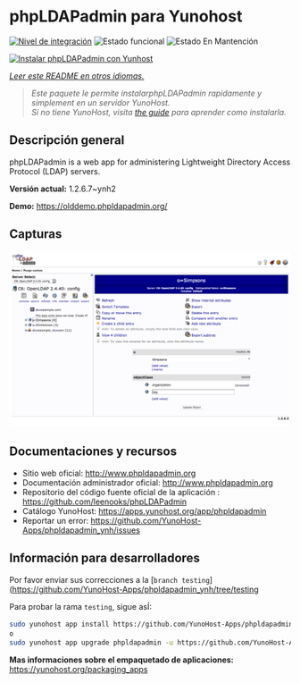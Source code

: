 <!--
Este archivo README esta generado automaticamente<https://github.com/YunoHost/apps/tree/master/tools/readme_generator>
No se debe editar a mano.
-->

# phpLDAPadmin para Yunohost

[![Nivel de integración](https://dash.yunohost.org/integration/phpldapadmin.svg)](https://dash.yunohost.org/appci/app/phpldapadmin) ![Estado funcional](https://ci-apps.yunohost.org/ci/badges/phpldapadmin.status.svg) ![Estado En Mantención](https://ci-apps.yunohost.org/ci/badges/phpldapadmin.maintain.svg)

[![Instalar phpLDAPadmin con Yunhost](https://install-app.yunohost.org/install-with-yunohost.svg)](https://install-app.yunohost.org/?app=phpldapadmin)

*[Leer este README en otros idiomas.](./ALL_README.md)*

> *Este paquete le permite instalarphpLDAPadmin rapidamente y simplement en un servidor YunoHost.*  
> *Si no tiene YunoHost, visita [the guide](https://yunohost.org/install) para aprender como instalarla.*

## Descripción general

phpLDAPadmin is a web app for administering Lightweight Directory Access Protocol (LDAP) servers.

**Versión actual:** 1.2.6.7~ynh2

**Demo:** <https://olddemo.phpldapadmin.org/>

## Capturas

![Captura de phpLDAPadmin](./doc/screenshots/screenshot.png)

## Documentaciones y recursos

- Sitio web oficial: <http://www.phpldapadmin.org>
- Documentación administrador oficial: <http://www.phpldapadmin.org>
- Repositorio del código fuente oficial de la aplicación : <https://github.com/leenooks/phpLDAPadmin>
- Catálogo YunoHost: <https://apps.yunohost.org/app/phpldapadmin>
- Reportar un error: <https://github.com/YunoHost-Apps/phpldapadmin_ynh/issues>

## Información para desarrolladores

Por favor enviar sus correcciones a la [`branch testing`](https://github.com/YunoHost-Apps/phpldapadmin_ynh/tree/testing

Para probar la rama `testing`, sigue asÍ:

```bash
sudo yunohost app install https://github.com/YunoHost-Apps/phpldapadmin_ynh/tree/testing --debug
o
sudo yunohost app upgrade phpldapadmin -u https://github.com/YunoHost-Apps/phpldapadmin_ynh/tree/testing --debug
```

**Mas informaciones sobre el empaquetado de aplicaciones:** <https://yunohost.org/packaging_apps>
